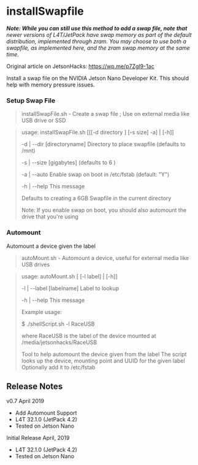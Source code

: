 # installSwapfile
<b><em>Note: While you can still use this method to add a swap file, note that </b>newer versions of L4T/JetPack have swap memory as part of the default distribution, implemented through zram. You may choose to use both a swapfile, as implemented here, and the zram swap memory at the same time.</em>

Original article on JetsonHacks: https://wp.me/p7ZgI9-1ac

Install a swap file on the NVIDIA Jetson Nano Developer Kit. This should help with memory pressure issues.

### Setup Swap File
> installSwapFile.sh - Create a swap file ; Use on external media like USB drive or SSD

> usage: installSwapFile.sh [[[-d directory ] [-s size] -a] | [-h]]
>
> -d | --dir [directoryname]   Directory to place swapfile (defaults to /mnt)
>
> -s | --size [gigabytes] (defaults to 6 )
>
> -a | --auto  Enable swap on boot in /etc/fstab (default: "Y")
>
> -h | --help  This message
>
> Defaults to creating a 6GB Swapfile in the current directory
>
> Note: If you enable swap on boot, you should also automount the drive that you're using

### Automount
Automount a device given the label
> autoMount.sh - Automount a device, useful for external media like USB drives

> usage: autoMount.sh [ [-l label] | [-h]]
>
> -l | --label  [labelname]   Label to lookup
>
> -h | --help  This message
>
> Example usage:
>
> $ ./shellScript.sh -l RaceUSB
>
> where RaceUSB is the label of the device mounted at /media/jetsonhacks/RaceUSB
>
> Tool to help automount the device given from the label
> The script looks up the device, mounting point and UUID for the given label
> Optionally add it to /etc/fstab

<h2>Release Notes</h2>

v0.7 April 2019
* Add Automount Support
* L4T 32.1.0 (JetPack 4.2)
* Tested on Jetson Nano

Initial Release April, 2019
* L4T 32.1.0 (JetPack 4.2)
* Tested on Jetson Nano

